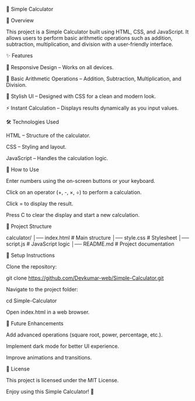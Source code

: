 🔢 Simple Calculator

📌 Overview

This project is a Simple Calculator built using HTML, CSS, and JavaScript. It allows users to perform basic arithmetic operations such as addition, subtraction, multiplication, and division with a user-friendly interface.

✨ Features

📱 Responsive Design – Works on all devices.

🔢 Basic Arithmetic Operations – Addition, Subtraction, Multiplication, and Division.

🎨 Stylish UI – Designed with CSS for a clean and modern look.

⚡ Instant Calculation – Displays results dynamically as you input values.

🛠️ Technologies Used

HTML – Structure of the calculator.

CSS – Styling and layout.

JavaScript – Handles the calculation logic.

🚀 How to Use

Enter numbers using the on-screen buttons or your keyboard.

Click on an operator (+, -, ×, ÷) to perform a calculation.

Click = to display the result.

Press C to clear the display and start a new calculation.

📂 Project Structure

calculator/
│── index.html    # Main structure
│── style.css     # Stylesheet
│── script.js     # JavaScript logic
│── README.md     # Project documentation

🔧 Setup Instructions

Clone the repository:

git clone https://github.com/Devkumar-web/Simple-Calculator.git

Navigate to the project folder:

cd Simple-Calculator

Open index.html in a web browser.

🌟 Future Enhancements

Add advanced operations (square root, power, percentage, etc.).

Implement dark mode for better UI experience.

Improve animations and transitions.

📜 License

This project is licensed under the MIT License.

Enjoy using this Simple Calculator! 🚀
